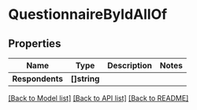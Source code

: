 # QuestionnaireByIdAllOf

## Properties

Name | Type | Description | Notes
------------ | ------------- | ------------- | -------------
**Respondents** | **[]string** |  | 

[[Back to Model list]](../README.md#documentation-for-models) [[Back to API list]](../README.md#documentation-for-api-endpoints) [[Back to README]](../README.md)


